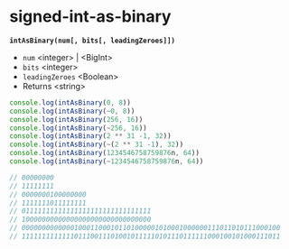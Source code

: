 # signed-int-as-binary

**`intAsBinary(num[, bits[, leadingZeroes]])`**
* `num` \<integer> | \<BigInt>
* `bits` \<integer>
* `leadingZeroes` \<Boolean>
* Returns \<string>

```js
console.log(intAsBinary(0, 8))
console.log(intAsBinary(~0, 8))
console.log(intAsBinary(256, 16))
console.log(intAsBinary(~256, 16))
console.log(intAsBinary(2 ** 31 -1, 32))
console.log(intAsBinary(~(2 ** 31 -1), 32))
console.log(intAsBinary(1234546758759876n, 64))
console.log(intAsBinary(~1234546758759876n, 64))

// 00000000
// 11111111
// 0000000100000000
// 1111111011111111
// 01111111111111111111111111111111
// 10000000000000000000000000000000
// 0000000000000100011000101101000001010001000000111011010111000100
// 1111111111111011100111010010111110101110111111000100101000111011
```
